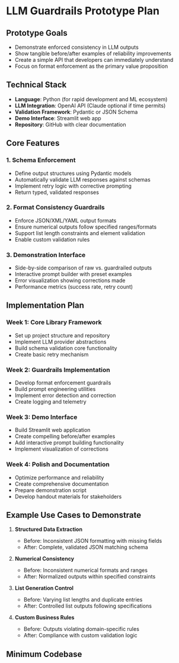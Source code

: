 # LLM Guardrails Prototype Plan

## Prototype Goals
- Demonstrate enforced consistency in LLM outputs
- Show tangible before/after examples of reliability improvements
- Create a simple API that developers can immediately understand
- Focus on format enforcement as the primary value proposition

## Technical Stack
- **Language**: Python (for rapid development and ML ecosystem)
- **LLM Integration**: OpenAI API (Claude optional if time permits)
- **Validation Framework**: Pydantic or JSON Schema
- **Demo Interface**: Streamlit web app
- **Repository**: GitHub with clear documentation

## Core Features

### 1. Schema Enforcement
- Define output structures using Pydantic models
- Automatically validate LLM responses against schemas
- Implement retry logic with corrective prompting
- Return typed, validated responses

### 2. Format Consistency Guardrails
- Enforce JSON/XML/YAML output formats
- Ensure numerical outputs follow specified ranges/formats
- Support list length constraints and element validation
- Enable custom validation rules

### 3. Demonstration Interface
- Side-by-side comparison of raw vs. guardrailed outputs
- Interactive prompt builder with preset examples
- Error visualization showing corrections made
- Performance metrics (success rate, retry count)

## Implementation Plan

### Week 1: Core Library Framework
- Set up project structure and repository
- Implement LLM provider abstractions
- Build schema validation core functionality
- Create basic retry mechanism

### Week 2: Guardrails Implementation
- Develop format enforcement guardrails
- Build prompt engineering utilities
- Implement error detection and correction
- Create logging and telemetry

### Week 3: Demo Interface
- Build Streamlit web application
- Create compelling before/after examples
- Add interactive prompt building functionality
- Implement visualization of corrections

### Week 4: Polish and Documentation
- Optimize performance and reliability
- Create comprehensive documentation
- Prepare demonstration script
- Develop handout materials for stakeholders

## Example Use Cases to Demonstrate

1. **Structured Data Extraction**
   - Before: Inconsistent JSON formatting with missing fields
   - After: Complete, validated JSON matching schema

2. **Numerical Consistency**
   - Before: Inconsistent numerical formats and ranges
   - After: Normalized outputs within specified constraints

3. **List Generation Control**
   - Before: Varying list lengths and duplicate entries
   - After: Controlled list outputs following specifications

4. **Custom Business Rules**
   - Before: Outputs violating domain-specific rules
   - After: Compliance with custom validation logic

## Minimum Codebase